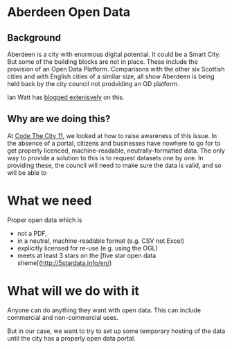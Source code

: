 # Aberdeen Open Data

## Background
Aberdeen is a city with enormous digital potential. It could be a Smart City. But some of the building blocks are not in place. These include the provision of an Open Data Platform. Comparisons with the other six Scottish cities and with English cities of a similar size, all show Aberdeen is being held back by the city council not prodviding an OD platform. 

Ian Watt has [blogged extenisvely](http://aberdeen.theodi.org/news-blog/) on this. 

## Why are we doing this? 
At [Code The City 11](http://codethecity), we looked at how to raise awareness of this issue. In the absence of a portal, citizens and businesses have nowhere to go for to get properly licenced, machine-readable, neutrally-formatted data. The only way to provide a solution to this is to request datasets one by one. In providing these, the council will need to make sure the data is valid, and so will be able to 

# What we need
Proper open data which is 
* not a PDF, 
* in a neutral, machine-readable format (e.g. CSV not Excel)
* explicitly licensed for re-use (e.g. using the OGL) 
* meets at least 3 stars on the [five star open data sheme[(http://5stardata.info/en/)

# What will we do with it

Anyone can do anything they want with open data. This can include commercial and non-commercial uses. 

But in our case, we want to try to set up some temporary hosting of the data until the city has a properly open data portal. 

